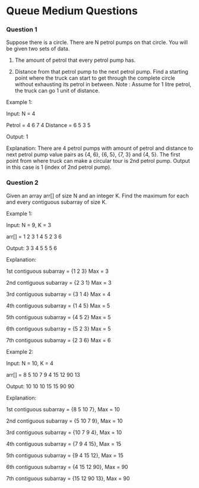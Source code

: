 
# Queue Medium Questions



### Question 1
Suppose there is a circle. There are N petrol pumps on that circle. You will be given two sets of data.

1. The amount of petrol that every petrol pump has.

2. Distance from that petrol pump to the next petrol pump.
Find a starting point where the truck can start to get through the complete circle without exhausting its petrol in between.
Note :  Assume for 1 litre petrol, the truck can go 1 unit of distance.

Example 1:

Input:
N = 4

Petrol = 4 6 7 4
Distance = 6 5 3 5

Output: 1

Explanation: There are 4 petrol pumps with
amount of petrol and distance to next
petrol pump value pairs as {4, 6}, {6, 5},
{7, 3} and {4, 5}. The first point from
where truck can make a circular tour is
2nd petrol pump. Output in this case is 1
(index of 2nd petrol pump).

### Question 2
Given an array arr[] of size N and an integer K. Find the maximum for each and every contiguous subarray of size K.

Example 1:

Input:
N = 9, K = 3

arr[] = 1 2 3 1 4 5 2 3 6

Output: 
3 3 4 5 5 5 6 

Explanation: 

1st contiguous subarray = {1 2 3} Max = 3

2nd contiguous subarray = {2 3 1} Max = 3

3rd contiguous subarray = {3 1 4} Max = 4


4th contiguous subarray = {1 4 5} Max = 5

5th contiguous subarray = {4 5 2} Max = 5

6th contiguous subarray = {5 2 3} Max = 5

7th contiguous subarray = {2 3 6} Max = 6

Example 2:

Input:
N = 10, K = 4

arr[] = 8 5 10 7 9 4 15 12 90 13

Output: 
10 10 10 15 15 90 90

Explanation: 

1st contiguous subarray = {8 5 10 7}, Max = 10

2nd contiguous subarray = {5 10 7 9}, Max = 10

3rd contiguous subarray = {10 7 9 4}, Max = 10

4th contiguous subarray = {7 9 4 15}, Max = 15


5th contiguous subarray = {9 4 15 12}, 
Max = 15

6th contiguous subarray = {4 15 12 90},
Max = 90

7th contiguous subarray = {15 12 90 13}, 
Max = 90